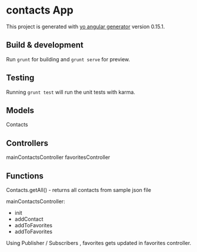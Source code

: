 # contacts App

This project is generated with [yo angular generator](https://github.com/yeoman/generator-angular)
version 0.15.1.

## Build & development

Run `grunt` for building and `grunt serve` for preview.

## Testing

Running `grunt test` will run the unit tests with karma.


## Models

Contacts

## Controllers

mainContactsController
favoritesController

## Functions

Contacts.getAll()  - returns all contacts from sample json file

mainContactsController:

 - init
 - addContact
 - addToFavorites
 - addToFavorites

Using Publisher / Subscribers , favorites gets updated in favorites controller.
